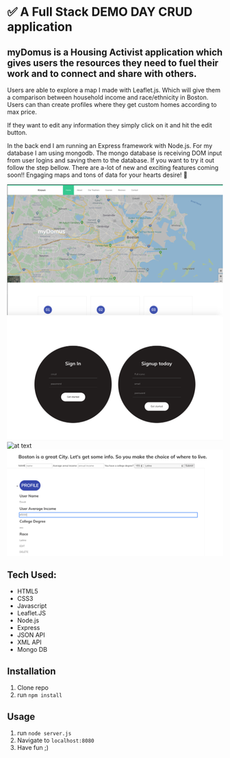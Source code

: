 # ✅ A Full Stack DEMO DAY CRUD application
## myDomus is a Housing Activist application which gives users the resources they need to fuel their work and to connect and share with others.

Users are able to explore a map I made with Leaflet.js.  Which will give them a comparison between household income and race/ethnicity in Boston.  Users can than create profiles where they get custom homes according to max price.  

If they want to edit any information they simply click on it and hit the edit button.  

 In the back end I am running an Express framework with Node.js.  For my database I am using mongodb.  The mongo database is receiving DOM input from user logins and saving them to the database.  If you want to try it out follow the step bellow.  There are a-lot of new and exciting features coming soon!! Engaging maps and tons of data for your hearts desire! 🚀

![alt text](homePageScreenShot.png)
![alt text](screen-shotLogIn.png)
![at text](mapScreenShot.png)
![alt text](screenshot.png)

## Tech Used:
- HTML5
- CSS3
- Javascript
- Leaflet.JS
- Node.js
- Express
- JSON API
- XML API
- Mongo DB

## Installation

1. Clone repo
2. run `npm install`

## Usage

1. run `node server.js`
2. Navigate to `localhost:8080`
3. Have fun ;)
